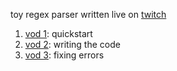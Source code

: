 toy regex parser written live on [twitch](https://twitch.tv/0x573F)

1. [vod 1](https://youtu.be/GPSIApTyF1I): quickstart
2. [vod 2](https://youtu.be/N-NLy82lidI): writing the code
3. [vod 3](https://youtu.be/dWsmSyaICJM): fixing errors
